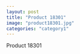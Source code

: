 ```yaml
---
layout: post
title: "Product 18301"
image: "product18301.jpg"
categories: "category1"
---
```

Product 18301
